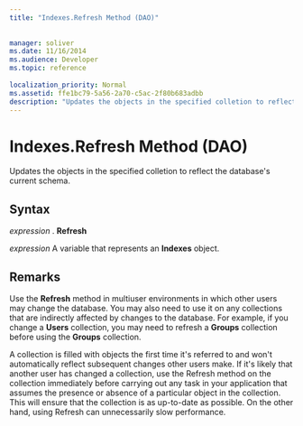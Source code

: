 ```yaml
---
title: "Indexes.Refresh Method (DAO)"
 
 
manager: soliver
ms.date: 11/16/2014
ms.audience: Developer
ms.topic: reference
  
localization_priority: Normal
ms.assetid: ffe1bc79-5a56-2a70-c5ac-2f80b683adbb
description: "Updates the objects in the specified colletion to reflect the database's current schema."
---
```


# Indexes.Refresh Method (DAO)

Updates the objects in the specified colletion to reflect the database's current schema.
  
## Syntax

 *expression*  . **Refresh**
  
 *expression*  A variable that represents an **Indexes** object. 
  
## Remarks

Use the **Refresh** method in multiuser environments in which other users may change the database. You may also need to use it on any collections that are indirectly affected by changes to the database. For example, if you change a **Users** collection, you may need to refresh a **Groups** collection before using the **Groups** collection. 
  
A collection is filled with objects the first time it's referred to and won't automatically reflect subsequent changes other users make. If it's likely that another user has changed a collection, use the Refresh method on the collection immediately before carrying out any task in your application that assumes the presence or absence of a particular object in the collection. This will ensure that the collection is as up-to-date as possible. On the other hand, using Refresh can unnecessarily slow performance.
  

